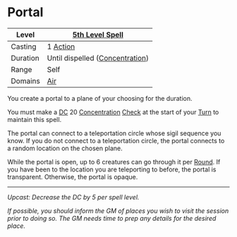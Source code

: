 # Portal

| Level    | [5th Level Spell](5th%20Level%20Spells.md)                            |
| -------- | --------------------------------------------------------------------- |
| Casting  | 1 [Action](../../../../Game%20Procedures/Core%20Procedures/Action.md) |
| Duration | Until dispelled ([Concentration](../../Concentration.md))             |
| Range    | Self                                                                  |
| Domains  | [Air](../../Spell%20Domains/Air.md)                                   |

You create a portal to a plane of your choosing for the duration.

You must make a [DC](../../../../Game%20Procedures/Core%20Procedures/DC.md) 20 [Concentration](../../Concentration.md) [Check](../../../../Game%20Procedures/Core%20Procedures/Check.md) at the start of your [Turn](../../../../Game%20Procedures/Core%20Procedures/Turn.md) to maintain this spell.

The portal can connect to a teleportation circle whose sigil sequence you know. If you do not connect to a teleportation circle, the portal connects to a random location on the chosen plane.

While the portal is open, up to 6 creatures can go through it per [Round](../../../../Game%20Procedures/Core%20Procedures/Round.md). If you have been to the location you are teleporting to before, the portal is transparent. Otherwise, the portal is opaque.

---
*Upcast: Decrease the DC by 5 per spell level.*

*If possible, you should inform the GM of places you wish to visit the session prior to doing so. The GM needs time to prep any details for the desired place.*
